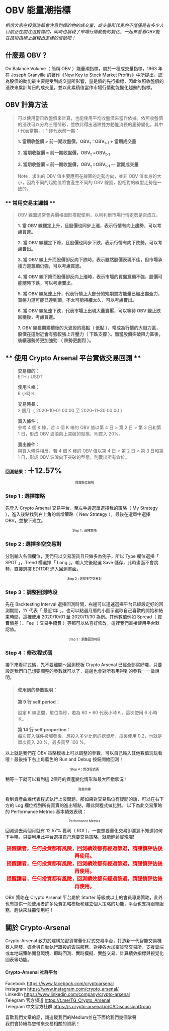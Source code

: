 OBV 能量潮指標
===========================

_相信大家在投資時都會注意到標的物的成交量，成交量所代表的不僅僅是有多少人目前正在關注這隻標的，同時也展現了市場行情動能的變化，一起來看看OBV能在技術指標上展現出怎樣的信號吧！_
## **什麼是 OBV？** ##
On Balance Volume（ 簡稱 OBV ）能量潮指標，屬於一種成交量指標，1963 年在 Joseph Granville 的著作《New Key to Stock Market Profits》中所提出。認為股價的動能最主要是受到成交量所影響，量是價的先行指標，因此依照收盤價的漲跌來累計每日的成交量，並以此累積值當作市場行情動能變化趨勢的指標。
## **OBV 計算方法** ##
>可以使用當日收盤價來計算，也能使用平均收盤價來當作依據。依照收盤價的漲跌可以分為三種情形，並依此得出漲跌雙方動能消長的趨勢變化，其中 t 代表當期，t-1 即代表前一期：  
>
>**1. 當期收盤價 > 前一期收盤價，OBV<sub>t</sub> =OBV<sub>t-1</sub> + 當期成交量**
>
>**2. 當期收盤價 = 前一期收盤價，OBV<sub>t</sub> =OBV<sub>t-1</sub>**
>
>**3. 當期收盤價 < 前一期收盤價，OBV<sub>t</sub> =OBV<sub>t-1</sub> — 當期成交量**
>
>Note：求出的 OBV 值主要應用在線圖的走勢方向，並非 OBV 值本身的大小，因為不同的起始值將會產生不同的 OBV 線圖，但相對的線型走勢是一致的。
>

### ** 常用交易主邏輯 ** ###
>OBV 線圖通常會與價格圖形搭配使用，以利判斷市場行情走勢是否成立。  
>
>**1. 當 OBV 線穩定上升，且股價也同步上漲，表示行情有向上趨勢，可以考慮買進。**
>
>**2. 當 OBV 線穩定下降，且股價也同步下跌，表示行情有向下跌勢，可以考慮賣出。**
>
>**3. 當 OBV 線上升而股價卻反向下跌時，表示雖然股價表現不佳，但市場承接力道意願仍強，可以考慮買進。**
>
>**4. 當 OBV 線下降而股價卻反向上漲時，表示市場的買盤意願不強，股價可能隨時下跌，可以考慮賣出。**
>
>**5. 當 OBV 線急速上升，代表行情上大部分的短期買方能量已經出盡全力，買盤力道可能已達到頂，不太可能持續太久，可以考慮賣出。**
>
>**6. 當 OBV 線急速下跌，代表市場上出現大量賣壓，可以等待 OBV 線止跌回穩後，考慮買進。**
>
>**7. OBV 線長期累積後的大波段的高點（ 低點 ），常成為行情的大阻力區，股價在這附近會有強較強上升壓力（ 下跌支撐 ）。而當股價突破阻力區後，後續漲勢將更加強勁 （ 跌勢更劇烈 ）。**  
>

## ** 使用 Crypto Arsenal 平台實做交易回測 **
>**交易標的：**  
>ETH / USDT
>
>**使用Ｋ棒：**  
>6 小時Ｋ
>
>**交易時長：**  
>2 個月（ 2020–10–01 00:00 至 2020–11–30 00:00 ）
>
>**買入條件：**  
>參考 4 個 K 棒，若 4 個 K 棒的 OBV 值以第 4 日 > 第 2 日 > 第 3 日和第 1 日，形成 OBV 波浪向上突破的型態，則買入 20%。
>
>**賣出條件：**  
>與買入條件相反，若 4 個 K 棒的 OBV 值以第 4 日 < 第 2 日 < 第 3 日和第 1 日，形成 OBV 波浪向下突破的型態，則賣出所有倉位。
>
**回測結果：<font size="5">＋12.57%</font>**
<img alt="" class="ni pm ef es eo ex w c" role="presentation" src="https://miro.medium.com/max/1400/0*Mkufehq4mI3JtTmN" srcset="https://miro.medium.com/max/552/0*Mkufehq4mI3JtTmN 276w, https://miro.medium.com/max/1104/0*Mkufehq4mI3JtTmN 552w, https://miro.medium.com/max/1280/0*Mkufehq4mI3JtTmN 640w, https://miro.medium.com/max/1400/0*Mkufehq4mI3JtTmN 700w" sizes="700px"/>
<font size="1"><center>買賣點位說明</center></font>

### **Step 1 : 選擇策略**
先登入 Crypto Arsenal 交易平台，至左手邊選單選擇我的策略（ My Strategy ），進入後點找到右上角的新增策略（ New Strategy ），最後在選單中選擇 OBV，並按下建立。
<img alt="" class="ni pm ef es eo ex w c"  role="presentation" src="https://miro.medium.com/max/1400/0*_HBmi_j0WtOAsPLQ" srcset="https://miro.medium.com/max/552/0*_HBmi_j0WtOAsPLQ 276w, https://miro.medium.com/max/1104/0*_HBmi_j0WtOAsPLQ 552w, https://miro.medium.com/max/1280/0*_HBmi_j0WtOAsPLQ 640w, https://miro.medium.com/max/1400/0*_HBmi_j0WtOAsPLQ 700w" sizes="700px"/>
<font size="1"><center>Step 1 : 選擇策略</center></font>

### **Step 2 : 選擇多空交易對**
分別輸入各個欄位，我們只以交易現貨且只做多為例子，所以 Type 欄位選擇「 SPOT 」，Trend 欄選擇「 Long 」。輸入完後點選 Save 儲存，此時畫面不會跳轉，直接選擇 EDITOR 進入回測畫面。
<img alt="" class="ni pm ef es eo ex w c" role="presentation" src="https://miro.medium.com/max/1400/0*ETb_0LLfiQ-MQz89" srcset="https://miro.medium.com/max/552/0*ETb_0LLfiQ-MQz89 276w, https://miro.medium.com/max/1104/0*ETb_0LLfiQ-MQz89 552w, https://miro.medium.com/max/1280/0*ETb_0LLfiQ-MQz89 640w, https://miro.medium.com/max/1400/0*ETb_0LLfiQ-MQz89 700w" sizes="700px"/>
<font size="1"><center>Step 2 : 選擇多空交易對</center></font>

### **Step 3：調整回測時段**
先在 Backtesting Interval 選擇回測時間，右邊可以迅速選擇平台已經設定好的回測期間，1Y 代表「 最近1年 」，也可以點選月曆的小圖示選取自己喜歡的開始和結束時間，這裡使用 2020/10/01 至 2020/11/30 為例。其他數值例如 Spread（ 買賣價差 ）、Fee（ 交易手續費 ）等都可以依喜好修改，這裡我們直接使用平台默認值。
<img alt="" class="ni pm ef es eo ex w c"  role="presentation" src="https://miro.medium.com/max/1400/0*ayd541nKS0Fy_Ven" srcset="https://miro.medium.com/max/552/0*ayd541nKS0Fy_Ven 276w, https://miro.medium.com/max/1104/0*ayd541nKS0Fy_Ven 552w, https://miro.medium.com/max/1280/0*ayd541nKS0Fy_Ven 640w, https://miro.medium.com/max/1400/0*ayd541nKS0Fy_Ven 700w" sizes="700px"/>
<font size="1"><center>Step 3：調整回測時段</center></font>

### **Step 4：修改程式碼**
接下來看程式碼，先不要離開～回測模板 Crypto Arsenal 已經全部寫好囉，只要設定我們自己想要調整的參數就可以了，這邊也會對所有用得到的參數一一做說明。
>#### **使用到的參數說明：** 
>**第 9 行 self.period：**<p>設定 K 線區間，單位為秒，若為 60 * 60 代表小時Ｋ，這次使用 6 小時Ｋ。</p>
>
>**第 14 行 self.proportion：**  
>每次買入條件被觸發後，想投入多少比例的總資產，這裏使用 0.2，也就是單次買入 20 %，最多買至 100 %。
>

以上就是我們在 OBV 策略模板上可以調整的參數，可以自己輸入其他數值玩玩看哦！最後按下右上角藍色的 Run and Debug 按鈕開始回測！
<img alt="" class="ni pm ef es eo ex w c"  role="presentation" src="https://miro.medium.com/max/1400/0*kUpLGiXaNsxlxN6S" srcset="https://miro.medium.com/max/552/0*kUpLGiXaNsxlxN6S 276w, https://miro.medium.com/max/1104/0*kUpLGiXaNsxlxN6S 552w, https://miro.medium.com/max/1280/0*kUpLGiXaNsxlxN6S 640w, https://miro.medium.com/max/1400/0*kUpLGiXaNsxlxN6S 700w" sizes="700px"/>
<font size="1"><center>Step 4：修改程式碼</center></font>

稍等一下就可以看到這 2個月的資產變化情形和最大回撤狀況！
<img alt="" class="ni pm ef es eo ex w c"  role="presentation" src="https://miro.medium.com/max/1400/0*QXtXRjmbjZu5m8eR" srcset="https://miro.medium.com/max/552/0*QXtXRjmbjZu5m8eR 276w, https://miro.medium.com/max/1104/0*QXtXRjmbjZu5m8eR 552w, https://miro.medium.com/max/1280/0*QXtXRjmbjZu5m8eR 640w, https://miro.medium.com/max/1400/0*QXtXRjmbjZu5m8eR 700w" sizes="700px"/>
<font size="1"><center>資產曲線</center></font>

看到資產曲線代表程式執行上沒問題，那如果對交易點位有疑問的話，可以在右下方的 Log 欄位找到所有買賣的進出場點，藉此與程式做比對。
以下為此交易策略的 Performance Metrics 基本績效表現：
<img alt="" class="ni pm ef es eo ex w c"  role="presentation" src="https://miro.medium.com/max/1400/0*VGC8sFoy4FQDxDuL" srcset="https://miro.medium.com/max/552/0*VGC8sFoy4FQDxDuL 276w, https://miro.medium.com/max/1104/0*VGC8sFoy4FQDxDuL 552w, https://miro.medium.com/max/1280/0*VGC8sFoy4FQDxDuL 640w, https://miro.medium.com/max/1400/0*VGC8sFoy4FQDxDuL 700w" sizes="700px"/>
<font size="1"><center>Performance Metrics</center></font>

回測過去兩個月就有 12.57% 獲利（ ROI ），一直想要量化交易卻遲遲不知道如何下手嗎，只要利用此平台選擇自己想要交易策略，就能輕鬆實現囉!

**<font size="3" color="#FF0000"><center>提醒讀者，任何投資都有風險，回測績效都有經過篩選，請謹慎評估後再使用。</center></font>**
**<font size="3" color="#FF0000"><center>提醒讀者，任何投資都有風險，回測績效都有經過篩選，請謹慎評估後再使用。</center></font>**
**<font size="3" color="#FF0000"><center>提醒讀者，任何投資都有風險，回測績效都有經過篩選，請謹慎評估後再使用。</center></font>**
  
OBV 策略在 Crypto Arsenal 平台屬於 Starter 等級或以上的會員專屬策略，此外也有提供一般使用者許多免費策略模板和建立個人策略的功能，平台也支持跟單服務，趕快來註冊使用吧！
## **關於 Crypto-Arsenal**
Crypto-Arsenal 致力於建構加密貨幣量化程式交易平台，打造新一代智能交易機器人開發、媒合與自動執行跟投的雲端服務，對接各大加密貨幣交易所，支援雲端或本地端策略開發環境、即時回測、實時模擬、實盤交易、計算績效指標與視覺化圖表等功能。
#### **Crypto-Arsenal 社群平台**
Facebook https://www.facebook.com/cryptoarsenal  
Instagram https://www.instagram.com/crypto_arsenal/  
LinkedIn https://www.linkedin.com/company/crypto-arsenal  
Telegram 官方頻道 https://t.me/TG_Crypto_Arsenal  
Telegram 中文官方社群 https://s.crypto-arsenal.io/CADiscussionGroup  

喜歡我們文章的話，請追蹤我們的Medium並在下面給我們幾個掌聲  
我們會持續為您帶來交易相關的資訊！






